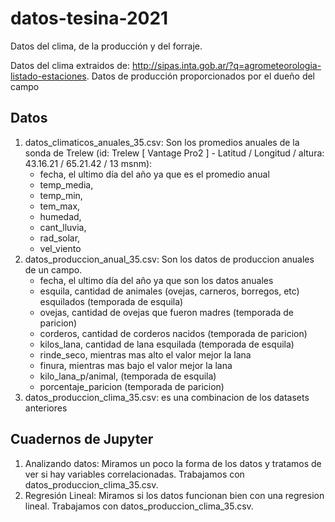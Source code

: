# datos-tesina-2021
Datos del clima, de la producción y del forraje.

Datos del clima extraidos de: http://sipas.inta.gob.ar/?q=agrometeorologia-listado-estaciones. 
Datos de producción proporcionados por el dueño del campo

## Datos
1. datos_climaticos_anuales_35.csv: Son los promedios anuales de la sonda de Trelew (id: Trelew [ Vantage Pro2 ] - Latitud / Longitud / altura:	43.16.21 / 65.21.42 / 13 msnm):
    - fecha, el ultimo día del año ya que es el promedio anual
    - temp_media,
    - temp_min,
    - tem_max,
    - humedad,
    - cant_lluvia,
    - rad_solar,
    - vel_viento 
2. datos_produccion_anual_35.csv: Son los datos de produccion anuales de un campo.
    - fecha, el ultimo día del año ya que son los datos anuales
    - esquila, cantidad de animales (ovejas, carneros, borregos, etc) esquilados (temporada de esquila)
    - ovejas, cantidad de ovejas que fueron madres (temporada de paricion)
    - corderos, cantidad de corderos nacidos (temporada de paricion)
    - kilos_lana, cantidad de lana esquilada (temporada de esquila)
    - rinde_seco, mientras mas alto el valor mejor la lana
    - finura, mientras mas bajo el valor mejor la lana
    - kilo_lana_p/animal, (temporada de esquila)
    - porcentaje_paricion (temporada de paricion)
3. datos_produccion_clima_35.csv: es una combinacion de los datasets anteriores

## Cuadernos de Jupyter

1. Analizando datos: Miramos un poco la forma de los datos y tratamos de ver si hay variables correlacionadas. Trabajamos con datos_produccion_clima_35.csv.
2. Regresión Lineal: Miramos si los datos funcionan bien con una regresion lineal. Trabajamos con datos_produccion_clima_35.csv.